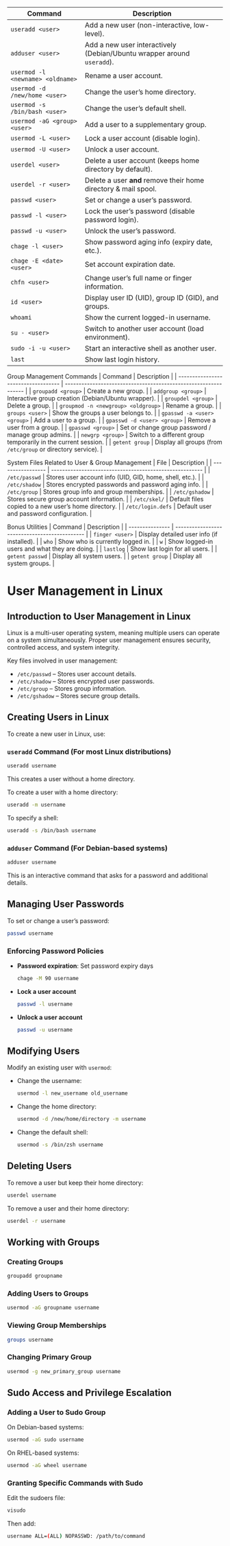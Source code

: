 | Command                          | Description                                                            |
| -------------------------------- | ---------------------------------------------------------------------- |
| `useradd <user>`                 | Add a new user (non-interactive, low-level).                           |
| `adduser <user>`                 | Add a new user interactively (Debian/Ubuntu wrapper around `useradd`). |
| `usermod -l <newname> <oldname>` | Rename a user account.                                                 |
| `usermod -d /new/home <user>`    | Change the user’s home directory.                                      |
| `usermod -s /bin/bash <user>`    | Change the user’s default shell.                                       |
| `usermod -aG <group> <user>`     | Add a user to a supplementary group.                                   |
| `usermod -L <user>`              | Lock a user account (disable login).                                   |
| `usermod -U <user>`              | Unlock a user account.                                                 |
| `userdel <user>`                 | Delete a user account (keeps home directory by default).               |
| `userdel -r <user>`              | Delete a user **and** remove their home directory & mail spool.        |
| `passwd <user>`                  | Set or change a user’s password.                                       |
| `passwd -l <user>`               | Lock the user’s password (disable password login).                     |
| `passwd -u <user>`               | Unlock the user’s password.                                            |
| `chage -l <user>`                | Show password aging info (expiry date, etc.).                          |
| `chage -E <date> <user>`         | Set account expiration date.                                           |
| `chfn <user>`                    | Change user’s full name or finger information.                         |
| `id <user>`                      | Display user ID (UID), group ID (GID), and groups.                     |
| `whoami`                         | Show the current logged-in username.                                   |
| `su - <user>`                    | Switch to another user account (load environment).                     |
| `sudo -i -u <user>`              | Start an interactive shell as another user.                            |
| `last`                           | Show last login history.                                               |

Group Management Commands
| Command                             | Description                                                     |
| ----------------------------------- | --------------------------------------------------------------- |
| `groupadd <group>`                  | Create a new group.                                             |
| `addgroup <group>`                  | Interactive group creation (Debian/Ubuntu wrapper).             |
| `groupdel <group>`                  | Delete a group.                                                 |
| `groupmod -n <newgroup> <oldgroup>` | Rename a group.                                                 |
| `groups <user>`                     | Show the groups a user belongs to.                              |
| `gpasswd -a <user> <group>`         | Add a user to a group.                                          |
| `gpasswd -d <user> <group>`         | Remove a user from a group.                                     |
| `gpasswd <group>`                   | Set or change group password / manage group admins.             |
| `newgrp <group>`                    | Switch to a different group temporarily in the current session. |
| `getent group`                      | Display all groups (from `/etc/group` or directory service).    |

System Files Related to User & Group Management
| File              | Description                                             |
| ----------------- | ------------------------------------------------------- |
| `/etc/passwd`     | Stores user account info (UID, GID, home, shell, etc.). |
| `/etc/shadow`     | Stores encrypted passwords and password aging info.     |
| `/etc/group`      | Stores group info and group memberships.                |
| `/etc/gshadow`    | Stores secure group account information.                |
| `/etc/skel/`      | Default files copied to a new user’s home directory.    |
| `/etc/login.defs` | Default user and password configuration.                |

Bonus Utilities
| Command         | Description                                   |
| --------------- | --------------------------------------------- |
| `finger <user>` | Display detailed user info (if installed).    |
| `who`           | Show who is currently logged in.              |
| `w`             | Show logged-in users and what they are doing. |
| `lastlog`       | Show last login for all users.                |
| `getent passwd` | Display all system users.                     |
| `getent group`  | Display all system groups.                    |




# User Management in Linux

## Introduction to User Management in Linux
Linux is a multi-user operating system, meaning multiple users can operate on a system simultaneously. Proper user management ensures security, controlled access, and system integrity. 

Key files involved in user management:
- `/etc/passwd` – Stores user account details.
- `/etc/shadow` – Stores encrypted user passwords.
- `/etc/group` – Stores group information.
- `/etc/gshadow` – Stores secure group details.

## Creating Users in Linux
To create a new user in Linux, use:

### `useradd` Command (For most Linux distributions)
```bash
useradd username
```
This creates a user without a home directory.

To create a user with a home directory:
```bash
useradd -m username
```

To specify a shell:
```bash
useradd -s /bin/bash username
```

### `adduser` Command (For Debian-based systems)
```bash
adduser username
```
This is an interactive command that asks for a password and additional details.

## Managing User Passwords
To set or change a user’s password:
```bash
passwd username
```

### Enforcing Password Policies
- **Password expiration**: Set password expiry days
  ```bash
  chage -M 90 username
  ```
- **Lock a user account**
  ```bash
  passwd -l username
  ```
- **Unlock a user account**
  ```bash
  passwd -u username
  ```

## Modifying Users
Modify an existing user with `usermod`:
- Change the username:
  ```bash
  usermod -l new_username old_username
  ```
- Change the home directory:
  ```bash
  usermod -d /new/home/directory -m username
  ```
- Change the default shell:
  ```bash
  usermod -s /bin/zsh username
  ```

## Deleting Users
To remove a user but keep their home directory:
```bash
userdel username
```
To remove a user and their home directory:
```bash
userdel -r username
```

## Working with Groups
### Creating Groups
```bash
groupadd groupname
```

### Adding Users to Groups
```bash
usermod -aG groupname username
```

### Viewing Group Memberships
```bash
groups username
```

### Changing Primary Group
```bash
usermod -g new_primary_group username
```

## Sudo Access and Privilege Escalation
### Adding a User to Sudo Group
On Debian-based systems:
```bash
usermod -aG sudo username
```
On RHEL-based systems:
```bash
usermod -aG wheel username
```

### Granting Specific Commands with Sudo
Edit the sudoers file:
```bash
visudo
```
Then add:
```bash
username ALL=(ALL) NOPASSWD: /path/to/command
```
